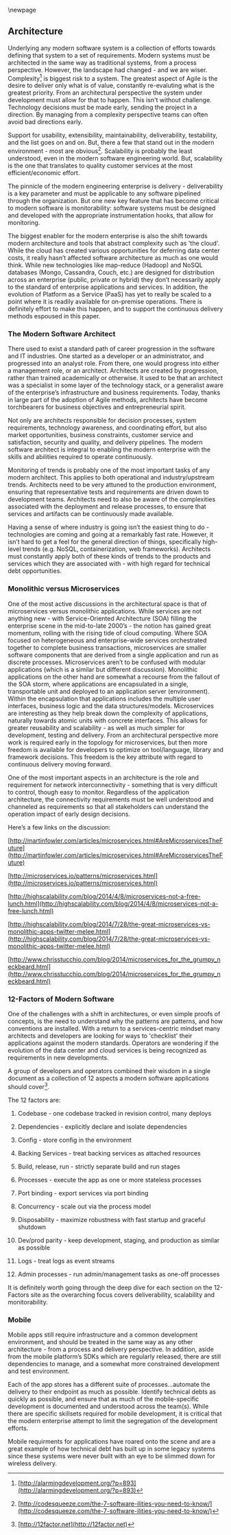 \newpage

## Architecture

Underlying any modern software system is a collection of efforts towards defining that system to a set of requirements. Modern systems must be architected in the same way as traditional systems, from a process perspective.  However, the landscape had changed - and we are wiser.  Complexity[^process_architecture1] is biggest risk to a system.  The greatest aspect of Agile is the desire to deliver only what is of value, constantly re-evaluting what is the greatest priority.  From an architectural perspective the system under development must allow for that to happen.  This isn't without challenge.  Technology decisions must be made early, sending the project in a direction.  By managing from a complexity perspective teams can often avoid bad directions early.

Support for usability, extensibility, maintainability, deliverability, testability, and the list goes on and on.  But, there a few that stand out in the modern environment - most are obvious[^process_architecture2].  Scalability is probably the least understood, even in the modern software engineering world.  But, scalability is the one that translates to quality customer services at the most efficient/economic effort.  

The pinnicle of the modern engineering enterprise is delivery - deliverability is a key parameter and must be applicable to any software pipelined through the organization.  But one new key feature that has become critical to modern software is monitorability: software systems must be designed and developed with the appropriate instrumentation hooks, that allow for monitoring.

The biggest enabler for the modern enterprise is also the shift towards modern architecture and tools that abstract complexity such as 'the cloud'.  While the cloud has created various opportunities for deferring data center costs, it really hasn’t affected software architecture as much as one would think. While new technologies like map-reduce (Hadoop) and NoSQL databases (Mongo, Cassandra, Couch, etc.) are designed for distribution across an enterprise (public, private or hybrid) they don’t necessarily apply to the standard of enterprise applications and services.  In addition, the evolution of Platform as a Service (PaaS) has yet to really be scaled to a point where it is readily available for on-premise operations.  There is definitely effort to make this happen, and to support the continuous delivery methods espoused in this paper.

### The Modern Software Architect

There used to exist a standard path of career progression in the software and IT industries.  One started as a developer or an administrator, and progressed into an analyst role.  From there, one would progress into either a management role, or an architect.  Architects are created by progression, rather than trained academically or otherwise.  It used to be that an architect was a specialist in some layer of the technology stack, or a generalist aware of the enterprise’s infrastructure and business requirements.  Today, thanks in large part of the adoption of Agile methods, architects have become torchbearers for business objectives and entrepreneurial spirit.

Not only are architects responsible for decision processes, system requirements, technology awareness, and coordinating effort, but also market opportunities, business constraints, customer service and satisfaction, security and quality, and delivery pipelines.  The modern software architect is integral to enabling the modern enterprise with the skills and abilities required to operate continuously.

Monitoring of trends is probably one of the most important tasks of any modern architect.  This applies to both operational and industry/upstream trends.  Architects need to be very attuned to the production environment, ensuring that representative tests and requirements are driven down to development teams.  Architects need to also be aware of the complexities associated with the deployment and release processes, to ensure that services and artifacts can be continuously made available.

Having a sense of where industry is going isn’t the easiest thing to do - technologies are coming and going at a remarkably fast rate.  However, it isn’t hard to get a feel for the general direction of things, specifically high-level trends (e.g. NoSQL, containerization, web frameworks).  Architects must constantly apply both of these kinds of trends to the products and services which they are associated with - with high regard for technical debt opportunities.

### Monolithic versus Microservices

One of the most active discussions in the architectural space is that of microservices versus monolithic applications.  While services are not anything new - with Service-Oriented Architecture (SOA) filling the enterprise scene in the mid-to-late 2000’s - the notion has gained great momentum, rolling with the rising tide of cloud computing.  Where SOA focused on heterogeneous and enterprise-wide services orchestrated together to complete business transactions, microservices are smaller software components that are derived from a single application and run as discrete processes.  Microservices aren’t to be confused with modular applications (which is a similar but different discussion).  Monolithic applications on the other hand are somewhat a recourse from the fallout of the SOA storm, where applications are encapsulated in a single, transportable unit and deployed to an application server (environment).  Within the encapsulation that applications includes the multiple user interfaces, business logic and the data structures/models.  Microservices are interesting as they help break down the complexity of applications, naturally towards atomic units with concrete interfaces.  This allows for greater reusability and scalability - as well as much simpler for development, testing and delivery.  From an architectural perspective more work is required early in the topology for microservices, but then more freedom is available for developers to optimize on tool/language, library and framework decisions.  This freedom is the key attribute with regard to continuous delivery moving forward.

One of the most important aspects in an architecture is the role and requirement for network interconnectivity - something that is very difficult to control, though easy to monitor.  Regardless of the application architecture, the connectivity requirements must be well understood and channeled as requirements so that all stakeholders can understand the operation impact of early design decisions.

Here’s a few links on the discussion:

[http://martinfowler.com/articles/microservices.html#AreMicroservicesTheFuture](http://martinfowler.com/articles/microservices.html#AreMicroservicesTheFuture)

[http://microservices.io/patterns/microservices.html](http://microservices.io/patterns/microservices.html)

[http://highscalability.com/blog/2014/4/8/microservices-not-a-free-lunch.html](http://highscalability.com/blog/2014/4/8/microservices-not-a-free-lunch.html)

[http://highscalability.com/blog/2014/7/28/the-great-microservices-vs-monolithic-apps-twitter-melee.html](http://highscalability.com/blog/2014/7/28/the-great-microservices-vs-monolithic-apps-twitter-melee.html)

[http://www.chrisstucchio.com/blog/2014/microservices_for_the_grumpy_neckbeard.html](http://www.chrisstucchio.com/blog/2014/microservices_for_the_grumpy_neckbeard.html)

### 12-Factors of Modern Software 

One of the challenges with a shift in architectures, or even simple proofs of concepts, is the need to understand why the patterns are patterns, and how conventions are installed.  With a return to a services-centric mindset many architects and developers are looking for ways to 'checklist' their applications against the modern standards.  Operators are wondering if the evolution of the data center and cloud services is being recognized as requirements in new developments.

A group of developers and operators combined their wisdom in a single document as a collection of 12 aspects a modern software applications should cover[^process_architecture3].

The 12 factors are:

1. Codebase - one codebase tracked in revision control, many deploys

2. Dependencies - explicitly declare and isolate dependencies

3. Config - store config in the environment

4. Backing Services - treat backing services as attached resources

5. Build, release, run - strictly separate build and run stages

6. Processes - execute the app as one or more stateless processes

7. Port binding - export services via port binding

8. Concurrency - scale out via the process model

9. Disposability - maximize robustness with fast startup and graceful shutdown

10. Dev/prod parity - keep development, staging, and production as similar as possible

11. Logs - treat logs as event streams

12. Admin processes - run admin/management tasks as one-off processes

It is definitely worth going through the deep dive for each section on the 12-Factors site as the overarching focus covers deliverability, scalability and monitorability.

### Mobile

Mobile apps still require infrastructure and a common development environment, and should be treated in the same way as any other architecture - from a process and delivery perspective.  In addition, aside from the mobile platform’s SDKs which are regularly released, there are still dependencies to manage, and a somewhat more constrained development and test environment.

Each of the app stores has a different suite of processes...automate the delivery to their endpoint as much as possible.  Identify technical debts as quickly as possible, and ensure that as much of the mobile-specific development is documented and understood across the team(s).  While there are specific skillsets required for mobile development, it is critical that the modern enterprise attempt to limit the segregation of the development efforts.

Mobile requirments for applications have roared onto the scene and are a great example of how technical debt has built up in some legacy systems since these systems were never built with an eye to be slimmed down for wireless delivery. 

[^process_architecture1]:[http://alarmingdevelopment.org/?p=893](http://alarmingdevelopment.org/?p=893)
[^process_architecture2]:[http://codesqueeze.com/the-7-software-ilities-you-need-to-know/](http://codesqueeze.com/the-7-software-ilities-you-need-to-know/)
[^process_architecture3]:[http://12factor.net](http://12factor.net)
